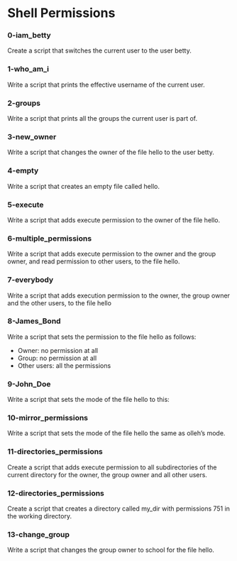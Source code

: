 # Shell Permissions
### 0-iam_betty
Create a script that switches the current user to the user betty.
### 1-who_am_i
Write a script that prints the effective username of the current user.
### 2-groups
Write a script that prints all the groups the current user is part of.
### 3-new_owner
Write a script that changes the owner of the file hello to the user betty.
### 4-empty
Write a script that creates an empty file called hello.
### 5-execute
Write a script that adds execute permission to the owner of the file hello.
### 6-multiple_permissions
Write a script that adds execute permission to the owner and the group owner, and read permission to other users, to the file hello.
### 7-everybody
Write a script that adds execution permission to the owner, the group owner and the other users, to the file hello
### 8-James_Bond
Write a script that sets the permission to the file hello as follows:
- Owner: no permission at all
- Group: no permission at all
- Other users: all the permissions
### 9-John_Doe
Write a script that sets the mode of the file hello to this:
### 10-mirror_permissions
Write a script that sets the mode of the file hello the same as olleh’s mode.
### 11-directories_permissions
Create a script that adds execute permission to all subdirectories of the current directory for the owner, the group owner and all other users.
### 12-directories_permissions
Create a script that creates a directory called my_dir with permissions 751 in the working directory.
### 13-change_group
Write a script that changes the group owner to school for the file hello.

